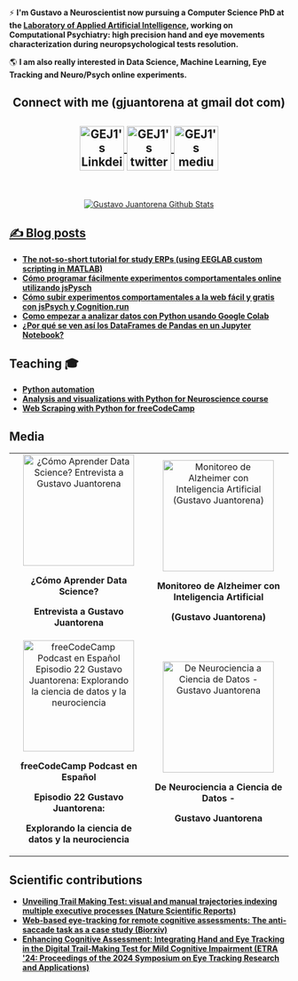 <p align="center">

 <!--
<h2 align="center"> <a href="https://imgbb.com/"><img src="https://i.ibb.co/7Qk8CpB/hello-world.gif" alt="hello-world" border="0"></a>


¿Querés ayudarme a recolectar datos para mi doctorado y entender mejor el cerebro?<br> 
**Entrá a 🧠[neuropruebas.org](https://neuropruebas.org/)🧠  y completá los 4 juegos!**</h2>
-->

 
⚡ **I'm Gustavo a Neuroscientist now pursuing a Computer Science PhD at the [Laboratory of Applied Artificial Intelligence](http://liaa.dc.uba.ar/), working on Computational Psychiatry: high precision hand and eye movements characterization during neuropsychological tests resolution.**


 :earth_americas: **I am also really interested in Data Science, Machine Learning, Eye Tracking and Neuro/Psych online experiments.**

</p>
 <h2 align="center">Connect with me (gjuantorena at gmail dot com) <h2>
 
<p align="center">

<a href="https://www.linkedin.com/in/gustavo-juantorena-1674b2a4/" target="_blank">
  <img align="center" alt="GEJ1's Linkdein" width="80px" src="https://cdn.jsdelivr.net/npm/simple-icons@v3/icons/linkedin.svg" />
</a>
<a href="https://twitter.com/GJuantorena" target="_blank">
  <img align="center" alt="GEJ1's twitter" width="80px" src="https://img.icons8.com/carbon-copy/200/000000/twitter--v2.png"/>
</a> 
<a href="https://medium.com/@gjuantorena" target="_blank">
  <img align="center" alt="GEJ1's medium" width="80px" src="https://cdn.jsdelivr.net/npm/simple-icons@3.12.1/icons/medium.svg" />
<!--
</a>
</p>
<br>
<h3 align="center">
Soy muy activo compartiendo contenido sobre <b>Ciencia de datos</b> y <b>Machine Learning</b> en Linkedin.
Si te interesan estos temas <a href="https://linkedin.com/comm/mynetwork/discovery-see-all?usecase=PEOPLE_FOLLOWS&followMember=gustavo-juantorena" target="_blank">te invito a seguirme :slightly_smiling_face:</a> 
<br>
<br>
<a href="https://linkedin.com/comm/mynetwork/discovery-see-all?usecase=PEOPLE_FOLLOWS&followMember=gustavo-juantorena" target="_blank">
 <img src="https://user-images.githubusercontent.com/8774034/184993356-fa97e71c-586f-46e5-a7e2-99e475b5fdbc.png">
</a>
-->

</h3>

<br>

<p align="center">
  <img src="https://github-readme-stats.vercel.app/api?username=GEJ1&theme=dark&show_icons=true" alt="Gustavo Juantorena Github Stats"></img>

</center>

<h2> ✍️ Blog posts </h2>

* **[The not-so-short tutorial for study ERPs (using EEGLAB custom scripting in MATLAB)](https://gjuantorena.medium.com/the-not-so-short-tutorial-for-study-erps-using-eeglab-custom-scripting-in-matlab-7d6800ec62ef)**
* **[Cómo programar fácilmente experimentos comportamentales online utilizando jsPysch](https://gjuantorena.medium.com/como-programar-f%C3%A1cilmente-experimentos-comportamentales-online-utilizando-jspysch-2a9d5c8c3b5)**
* **[Cómo subir experimentos comportamentales a la web fácil y gratis con jsPsych y Cognition.run](https://gjuantorena.medium.com/como-subir-experimentos-comportamentales-a-la-web-f%C3%A1cil-y-gratis-con-jspsych-y-cognition-run-c8631a3fccb7)**
* **[Como empezar a analizar datos con Python usando Google Colab](https://gjuantorena.medium.com/como-empezar-a-analizar-datos-con-python-usando-google-colab-1e3cf68cba)**
* **[¿Por qué se ven así los DataFrames de Pandas en un Jupyter Notebook?](https://gjuantorena.medium.com/por-qu%C3%A9-se-ven-as%C3%AD-los-dataframes-de-pandas-en-un-jupyter-notebook-e411878a82f5)**

<h2> Teaching 🎓 </h2>


* **[Python automation](https://youtu.be/IRGrqXHDMxM)**
* **[Analysis and visualizations with Python for Neuroscience course](https://github.com/gastonbujia/curso-visualizacion-datos-SAN-2022)**
* **[Web Scraping with Python for freeCodeCamp](https://github.com/GEJ1/web_scraping_freecodecamp)**

<h2> Media </h2>

<table style="width: 100%; table-layout: fixed;">
  <tr>
    <td style="text-align: center;">
      <a href="https://youtu.be/EIJ-9gLuiX8?si=IxaqqwFMCpERJySA" target="_blank">
        <img src="https://img.youtube.com/vi/EIJ-9gLuiX8/0.jpg" alt="¿Cómo Aprender Data Science? Entrevista a Gustavo Juantorena" width="200">
      </a>
      <p><b>¿Cómo Aprender Data Science?</b></p> 
       <p><b>Entrevista a Gustavo Juantorena</b></p>
    </td>
    <td style="text-align: center;">
      <a href="https://youtu.be/YEBiJxqIjdY?si=RRVyFhyhfMDI0b29" target="_blank">
        <img src="https://img.youtube.com/vi/YEBiJxqIjdY/0.jpg" alt="Monitoreo de Alzheimer con Inteligencia Artificial (Gustavo Juantorena)" width="200">
      </a>
      <p><b>Monitoreo de Alzheimer con Inteligencia Artificial</b></p>
      <p><b>(Gustavo Juantorena)</b></p>
    </td>
  </tr>
  <tr>
    <td style="text-align: center;">
      <a href="https://youtu.be/KP-okY7gt5c?si=cJidBelavtukwDCE" target="_blank">
        <img src="https://i.ytimg.com/vi/0LT4kr-GPBA/hqdefault.jpg" alt="freeCodeCamp Podcast en Español Episodio 22 Gustavo Juantorena: Explorando la ciencia de datos y la neurociencia" width="200">
      </a>
      <p><b>freeCodeCamp Podcast en Español </b></p>
       <p><b>Episodio 22 Gustavo Juantorena:</b></p>
      <p><b>Explorando la ciencia de datos y la neurociencia</b></p>
    </td>
    <td style="text-align: center;">
      <a href="https://youtu.be/KP-okY7gt5c?si=cJidBelavtukwDCE" target="_blank">
        <img src="https://img.youtube.com/vi/KP-okY7gt5c/0.jpg" alt="De Neurociencia a Ciencia de Datos - Gustavo Juantorena" width="200">
      </a>
      <p><b>De Neurociencia a Ciencia de Datos - </b></p>
       <p><b>Gustavo Juantorena</b></p>
    </td>
  </tr>
</table>
<h2> Scientific contributions </h2>

* **[Unveiling Trail Making Test: visual and manual trajectories indexing multiple executive processes (Nature Scientific Reports)](https://www.nature.com/articles/s41598-022-16431-9)**
* **[Web-based eye-tracking for remote cognitive assessments: The anti-saccade task as a case study (Biorxiv)](https://www.biorxiv.org/content/10.1101/2023.07.11.548447v1.abstract)**
* **[Enhancing Cognitive Assessment: Integrating Hand and Eye Tracking in the Digital Trail-Making Test for Mild Cognitive Impairment (ETRA '24: Proceedings of the 2024 Symposium on Eye Tracking Research and Applications)](https://dl.acm.org/doi/10.1145/3649902.3655648)**



<!--
**GEJ1/GEJ1** is a ✨ _special_ ✨ repository because its `README.md` (this file) appears on your GitHub profile.

Here are some ideas to get you started:

- 🔭 I’m currently working on ...
- 🌱 I’m currently learning ...
- 👯 I’m looking to collaborate on ...
- 🤔 I’m looking for help with ...
- 💬 Ask me about ...
- 📫 How to reach me: ...
- 😄 Pronouns: ...
- ⚡ Fun fact: ...
-->
